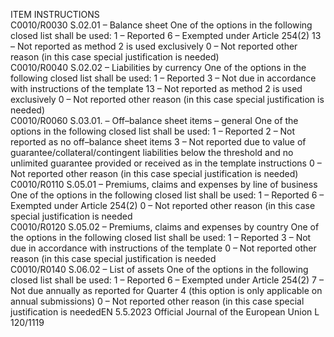  
ITEM  INSTRUCTIONS  
C0010/R0030  S.02.01 – Balance sheet  One of the options in the following closed list shall be used: 
1 – Reported 
6 – Exempted under Article 254(2) 
13 – Not reported as method 2 is used exclusively 
0 – Not reported other reason (in this case special justification is needed)  
C0010/R0040  S.02.02 – Liabilities by 
currency  One of the options in the following closed list shall be used: 
1 – Reported 
3 – Not due in accordance with instructions of the template 
13 – Not reported as method 2 is used exclusively 
0 – Not reported other reason (in this case special justification is needed)  
C0010/R0060  S.03.01. – Off–balance 
sheet items – general  One of the options in the following closed list shall be used: 
1 – Reported 
2 – Not reported as no off–balance sheet items 
3 – Not reported due to value of guarantee/collateral/contingent liabilities below the 
threshold and no unlimited guarantee provided or received as in the template 
instructions 
0 – Not reported other reason (in this case special justification is needed)  
C0010/R0110  S.05.01 – Premiums, claims 
and expenses by line of 
business  One of the options in the following closed list shall be used: 
1 – Reported 
6 – Exempted under Article 254(2) 
0 – Not reported other reason (in this case special justification is needed  
C0010/R0120  S.05.02 – Premiums, claims 
and expenses by country  One of the options in the following closed list shall be used: 
1 – Reported 
3 – Not due in accordance with instructions of the template 
0 – Not reported other reason (in this case special justification is needed  
C0010/R0140  S.06.02 – List of assets  One of the options in the following closed list shall be used: 
1 – Reported 
6 – Exempted under Article 254(2) 
7 – Not due annually as reported for Quarter 4 (this option is only applicable on 
annual submissions) 
0 – Not reported other reason (in this case special justification is neededEN  5.5.2023 Official Journal of the European Union L 120/1119